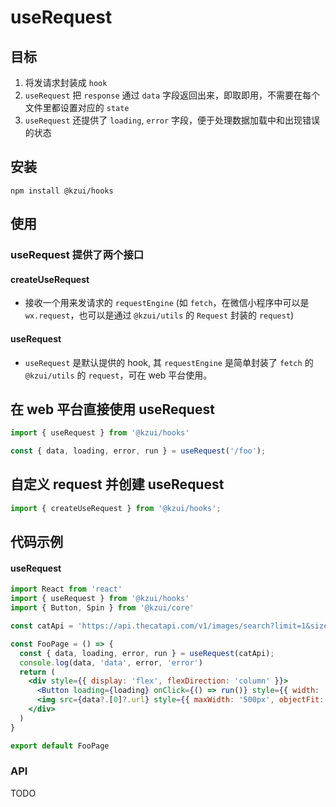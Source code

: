 # useRequest

## 目标

1. 将发请求封装成 `hook`
2. `useRequest` 把 `response` 通过 `data` 字段返回出来，即取即用，不需要在每个文件里都设置对应的 `state`
3. `useRequest` 还提供了 `loading`, `error` 字段，便于处理数据加载中和出现错误的状态

## 安装

`npm install @kzui/hooks`

## 使用

### useRequest 提供了两个接口
#### createUseRequest
  - 接收一个用来发请求的 `requestEngine` (如 `fetch`，在微信小程序中可以是 `wx.request`，也可以是通过 `@kzui/utils` 的 `Request` 封装的 `request`)
#### useRequest
  - `useRequest` 是默认提供的 hook, 其 `requestEngine` 是简单封装了 `fetch` 的 `@kzui/utils` 的 `request`，可在 web 平台使用。

## 在 web 平台直接使用  useRequest

```js
import { useRequest } from '@kzui/hooks'

const { data, loading, error, run } = useRequest('/foo');
```

## 自定义 request 并创建 useRequest

```js
import { createUseRequest } from '@kzui/hooks';
```

## 代码示例

#### useRequest

```jsx
import React from 'react'
import { useRequest } from '@kzui/hooks'
import { Button, Spin } from '@kzui/core'

const catApi = 'https://api.thecatapi.com/v1/images/search?limit=1&size=full&sub_id=demo-c60918'

const FooPage = () => {
  const { data, loading, error, run } = useRequest(catApi);
  console.log(data, 'data', error, 'error')
  return (
    <div style={{ display: 'flex', flexDirection: 'column' }}>
      <Button loading={loading} onClick={() => run()} style={{ width: '120px', marginBottom: '25px' }}>再次请求</Button>
      <img src={data?.[0]?.url} style={{ maxWidth: '500px', objectFit: 'cover' }} />
    </div>
  )
}

export default FooPage
```

### API 

TODO